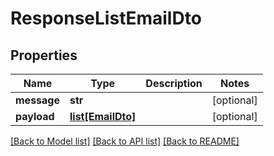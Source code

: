 # ResponseListEmailDto

## Properties
Name | Type | Description | Notes
------------ | ------------- | ------------- | -------------
**message** | **str** |  | [optional] 
**payload** | [**list[EmailDto]**](EmailDto.md) |  | [optional] 

[[Back to Model list]](../README.md#documentation-for-models) [[Back to API list]](../README.md#documentation-for-api-endpoints) [[Back to README]](../README.md)


